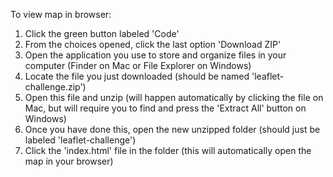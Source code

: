 To view map in browser:

1. Click the green button labeled 'Code'
2. From the choices opened, click the last option 'Download ZIP'
3. Open the application you use to store and organize files in your computer (Finder on Mac or File Explorer on Windows)
4. Locate the file you just downloaded (should be named 'leaflet-challenge.zip')
5. Open this file and unzip (will happen automatically by clicking the file on Mac, but will require you to find and press the 'Extract All' button on Windows)
6. Once you have done this, open the new unzipped folder (should just be labeled 'leaflet-challenge')
7. Click the 'index.html' file in the folder (this will automatically open the map in your browser)
